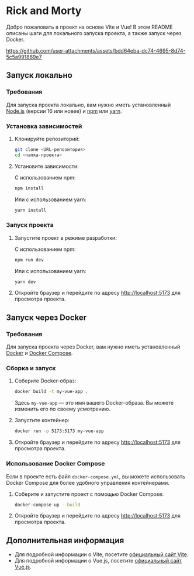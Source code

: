 # Rick and Morty

Добро пожаловать в проект на основе Vite и Vue! В этом README описаны шаги для локального запуска проекта, а также запуск через Docker.

https://github.com/user-attachments/assets/bdd64eba-dc74-4695-8d74-5c5a991869e7

## Запуск локально

### Требования

Для запуска проекта локально, вам нужно иметь установленный [Node.js](https://nodejs.org/) (версии 16 или новее) и [npm](https://www.npmjs.com/) или [yarn](https://yarnpkg.com/).

### Установка зависимостей

1. Клонируйте репозиторий:

   ```bash
   git clone <URL-репозитория>
   cd <папка-проекта>
   ```

2. Установите зависимости:

   С использованием npm:

   ```bash
   npm install
   ```

   Или с использованием yarn:

   ```bash
   yarn install
   ```

### Запуск проекта

1. Запустите проект в режиме разработки:

   С использованием npm:

   ```bash
   npm run dev
   ```

   Или с использованием yarn:

   ```bash
   yarn dev
   ```

2. Откройте браузер и перейдите по адресу [http://localhost:5173](http://localhost:5173) для просмотра проекта.

## Запуск через Docker

### Требования

Для запуска проекта через Docker, вам нужно иметь установленный [Docker](https://www.docker.com/products/docker-desktop) и [Docker Compose](https://docs.docker.com/compose/).

### Сборка и запуск

1. Соберите Docker-образ:

   ```bash
   docker build -t my-vue-app .
   ```

   Здесь `my-vue-app` — это имя вашего Docker-образа. Вы можете изменить его по своему усмотрению.

2. Запустите контейнер:

   ```bash
   docker run -p 5173:5173 my-vue-app
   ```

3. Откройте браузер и перейдите по адресу [http://localhost:5173](http://localhost:5173) для просмотра проекта.

### Использование Docker Compose

Если в проекте есть файл `docker-compose.yml`, вы можете использовать Docker Compose для более удобного управления контейнерами.

1. Соберите и запустите проект с помощью Docker Compose:

   ```bash
   docker-compose up --build
   ```

2. Откройте браузер и перейдите по адресу [http://localhost:5173](http://localhost:5173) для просмотра проекта.

## Дополнительная информация

- Для подробной информации о Vite, посетите [официальный сайт Vite](https://vitejs.dev/).
- Для подробной информации о Vue.js, посетите [официальный сайт Vue.js](https://vuejs.org/).
